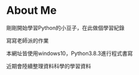 About Me
============================

剛剛開始學習Python的小豆子，在此做個學習紀錄

寫寫老師派的作業

本網址皆使用windows10，Python3.8.3進行程式書寫

近期會陸續整理資料科學的學習資料
